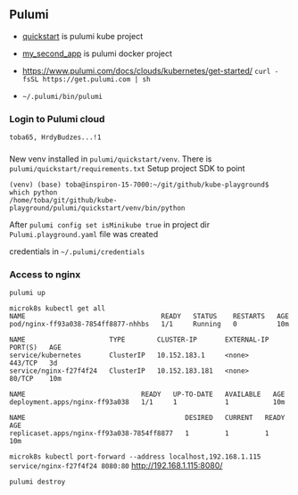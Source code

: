 ## Pulumi

* [quickstart](quickstart) is pulumi kube project
* [my_second_app](my_second_app) is pulumi docker project

* https://www.pulumi.com/docs/clouds/kubernetes/get-started/ `curl -fsSL https://get.pulumi.com | sh`
* `~/.pulumi/bin/pulumi`

### Login to Pulumi cloud
`toba65, HrdyBudzes...!1`

###
New venv installed in `pulumi/quickstart/venv`. There is `pulumi/quickstart/requirements.txt`
Setup project SDK to point
```text
(venv) (base) toba@inspiron-15-7000:~/git/github/kube-playground$ which python
/home/toba/git/github/kube-playground/pulumi/quickstart/venv/bin/python
```

After `pulumi config set isMinikube true` in project dir `Pulumi.playground.yaml` file was created

credentials in `~/.pulumi/credentials`

### Access to nginx
`pulumi up`

```text
microk8s kubectl get all
NAME                                  READY   STATUS    RESTARTS   AGE
pod/nginx-ff93a038-7854ff8877-nhhbs   1/1     Running   0          10m

NAME                     TYPE        CLUSTER-IP       EXTERNAL-IP   PORT(S)   AGE
service/kubernetes       ClusterIP   10.152.183.1     <none>        443/TCP   3d
service/nginx-f27f4f24   ClusterIP   10.152.183.181   <none>        80/TCP    10m

NAME                             READY   UP-TO-DATE   AVAILABLE   AGE
deployment.apps/nginx-ff93a038   1/1     1            1           10m

NAME                                        DESIRED   CURRENT   READY   AGE
replicaset.apps/nginx-ff93a038-7854ff8877   1         1         1       10m
```

`microk8s kubectl port-forward --address localhost,192.168.1.115 service/nginx-f27f4f24 8080:80`
http://192.168.1.115:8080/

`pulumi destroy`